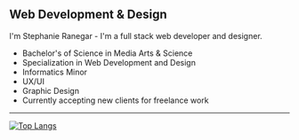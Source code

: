 ## Web Development & Design

I'm Stephanie Ranegar - I'm a full stack web developer and designer.

* Bachelor's of Science in Media Arts & Science 
* Specialization in Web Development and Design
* Informatics Minor
* UX/UI
* Graphic Design
* Currently accepting new clients for freelance work

<hr>

[![Top Langs](https://github-readme-stats.vercel.app/api/top-langs/?username=sranegar&layout=compact&show_icons=true&theme=ayu-mirage&hide=hack&langs_count=8&border_radius=3)](https://github.com/sranegar/github-readme-stats)





